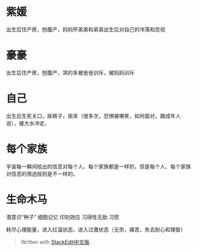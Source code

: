 # 紫媛 
出生后住产房，刨腹产，妈妈怀弟弟和弟弟出生后对自己的冷落和忽视

# 豪豪
出生后住产房，刨腹产，哭的多被爸爸训斥，被妈妈训斥

# 自己
出生后生死关口，尿裤子，尿床（很多次，恐惧被嘲笑，如何面对，跟成年人说），被大水冲走，

# 每个家族
宇宙每一瞬间给出的信息对每个人、每个家族都是一样的，但是每个人、每个家族对信息的筛选规则是不一样的。

# 生命木马
潜意识“种子”
细胞记忆
印刻效应
习得性无助
习惯

耗尽心理能量，进入红温状态，进入过激状态（无奈，痛苦，失去耐心和理智）
> Written with [StackEdit中文版](https://stackedit.cn/).
<!--stackedit_data:
eyJoaXN0b3J5IjpbLTE4Mjk0NjA3MzldfQ==
-->